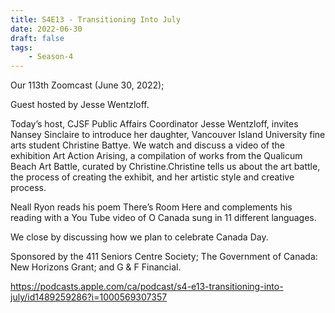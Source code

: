 ```yaml
---
title: S4E13 - Transitioning Into July
date: 2022-06-30
draft: false
tags:
    - Season-4
---
```


Our 113th Zoomcast (June 30, 2022);

Guest hosted by Jesse Wentzloff.

Today’s host, CJSF Public Affairs Coordinator Jesse Wentzloff, invites Nansey Sinclaire to introduce her daughter, Vancouver Island University fine arts student Christine Battye. We watch and discuss a video of the exhibition Art Action Arising, a compilation of works from the Qualicum Beach Art Battle, curated by Christine.Christine tells us about the art battle, the process of creating the exhibit, and her artistic style and creative process.

Neall Ryon reads his poem There’s Room Here and complements his reading with a You Tube video of O Canada sung in 11 different languages.

We close by discussing how we plan to celebrate Canada Day.

Sponsored by the 411 Seniors Centre Society; The Government of Canada: New Horizons Grant; and G & F Financial.

https://podcasts.apple.com/ca/podcast/s4-e13-transitioning-into-july/id1489259286?i=1000569307357
